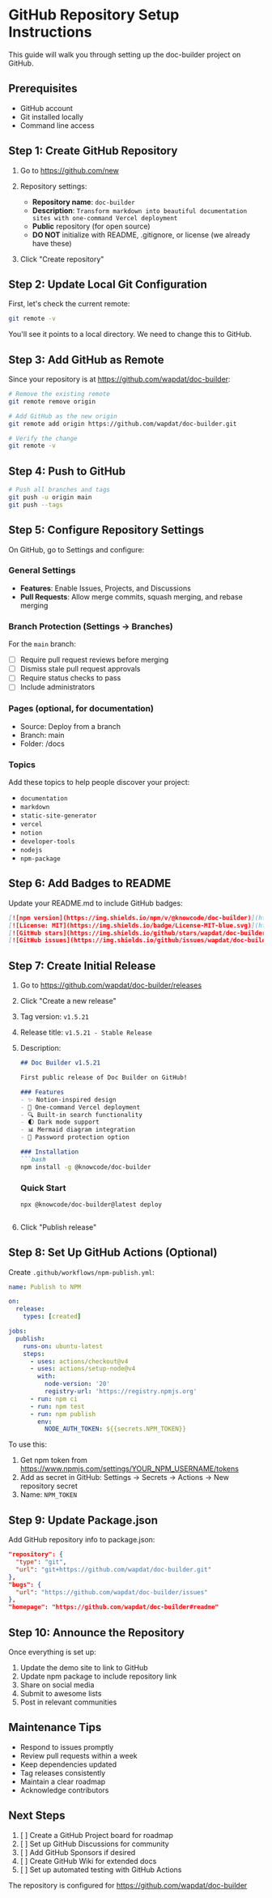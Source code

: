 # GitHub Repository Setup Instructions

This guide will walk you through setting up the doc-builder project on GitHub.

## Prerequisites

- GitHub account
- Git installed locally
- Command line access

## Step 1: Create GitHub Repository

1. Go to https://github.com/new
2. Repository settings:
   - **Repository name**: `doc-builder`
   - **Description**: `Transform markdown into beautiful documentation sites with one-command Vercel deployment`
   - **Public** repository (for open source)
   - **DO NOT** initialize with README, .gitignore, or license (we already have these)

3. Click "Create repository"

## Step 2: Update Local Git Configuration

First, let's check the current remote:

```bash
git remote -v
```

You'll see it points to a local directory. We need to change this to GitHub.

## Step 3: Add GitHub as Remote

Since your repository is at https://github.com/wapdat/doc-builder:

```bash
# Remove the existing remote
git remote remove origin

# Add GitHub as the new origin
git remote add origin https://github.com/wapdat/doc-builder.git

# Verify the change
git remote -v
```

## Step 4: Push to GitHub

```bash
# Push all branches and tags
git push -u origin main
git push --tags
```

## Step 5: Configure Repository Settings

On GitHub, go to Settings and configure:

### General Settings
- **Features**: Enable Issues, Projects, and Discussions
- **Pull Requests**: Allow merge commits, squash merging, and rebase merging

### Branch Protection (Settings → Branches)
For the `main` branch:
- [ ] Require pull request reviews before merging
- [ ] Dismiss stale pull request approvals
- [ ] Require status checks to pass
- [ ] Include administrators

### Pages (optional, for documentation)
- Source: Deploy from a branch
- Branch: main
- Folder: /docs

### Topics
Add these topics to help people discover your project:
- `documentation`
- `markdown`
- `static-site-generator`
- `vercel`
- `notion`
- `developer-tools`
- `nodejs`
- `npm-package`

## Step 6: Add Badges to README

Update your README.md to include GitHub badges:

```markdown
[![npm version](https://img.shields.io/npm/v/@knowcode/doc-builder)](https://www.npmjs.com/package/@knowcode/doc-builder)
[![License: MIT](https://img.shields.io/badge/License-MIT-blue.svg)](https://opensource.org/licenses/MIT)
[![GitHub stars](https://img.shields.io/github/stars/wapdat/doc-builder)](https://github.com/wapdat/doc-builder/stargazers)
[![GitHub issues](https://img.shields.io/github/issues/wapdat/doc-builder)](https://github.com/wapdat/doc-builder/issues)
```

## Step 7: Create Initial Release

1. Go to https://github.com/wapdat/doc-builder/releases
2. Click "Create a new release"
3. Tag version: `v1.5.21`
4. Release title: `v1.5.21 - Stable Release`
5. Description:
   ```markdown
   ## Doc Builder v1.5.21
   
   First public release of Doc Builder on GitHub!
   
   ### Features
   - ✨ Notion-inspired design
   - 🚀 One-command Vercel deployment
   - 🔍 Built-in search functionality
   - 🌓 Dark mode support
   - 📊 Mermaid diagram integration
   - 🔐 Password protection option
   
   ### Installation
   ```bash
   npm install -g @knowcode/doc-builder
   ```
   
   ### Quick Start
   ```bash
   npx @knowcode/doc-builder@latest deploy
   ```
   ```
6. Click "Publish release"

## Step 8: Set Up GitHub Actions (Optional)

Create `.github/workflows/npm-publish.yml`:

```yaml
name: Publish to NPM

on:
  release:
    types: [created]

jobs:
  publish:
    runs-on: ubuntu-latest
    steps:
      - uses: actions/checkout@v4
      - uses: actions/setup-node@v4
        with:
          node-version: '20'
          registry-url: 'https://registry.npmjs.org'
      - run: npm ci
      - run: npm test
      - run: npm publish
        env:
          NODE_AUTH_TOKEN: ${{secrets.NPM_TOKEN}}
```

To use this:
1. Get npm token from https://www.npmjs.com/settings/YOUR_NPM_USERNAME/tokens
2. Add as secret in GitHub: Settings → Secrets → Actions → New repository secret
3. Name: `NPM_TOKEN`

## Step 9: Update Package.json

Add GitHub repository info to package.json:

```json
"repository": {
  "type": "git",
  "url": "git+https://github.com/wapdat/doc-builder.git"
},
"bugs": {
  "url": "https://github.com/wapdat/doc-builder/issues"
},
"homepage": "https://github.com/wapdat/doc-builder#readme"
```

## Step 10: Announce the Repository

Once everything is set up:

1. Update the demo site to link to GitHub
2. Update npm package to include repository link
3. Share on social media
4. Submit to awesome lists
5. Post in relevant communities

## Maintenance Tips

- Respond to issues promptly
- Review pull requests within a week
- Keep dependencies updated
- Tag releases consistently
- Maintain a clear roadmap
- Acknowledge contributors

## Next Steps

1. [ ] Create a GitHub Project board for roadmap
2. [ ] Set up GitHub Discussions for community
3. [ ] Add GitHub Sponsors if desired
4. [ ] Create GitHub Wiki for extended docs
5. [ ] Set up automated testing with GitHub Actions

The repository is configured for https://github.com/wapdat/doc-builder